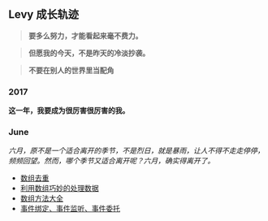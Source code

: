 ## Levy 成长轨迹
> **要多么努力，才能看起来毫不费力。**

> **但愿我的今天，不是昨天的冷淡抄袭。**

> **不要在别人的世界里当配角**

### 2017

**这一年，我要成为很厉害很厉害的我。**

### June
_六月，原不是一个适合离开的季节，不是烈日，就是暴雨，让人不得不走走停停，频频回望。然而，哪个季节又适合离开呢？六月，确实得离开了。_

- [数组去重](https://github.com/linchwei/blog/issues/1)
- [利用数组巧妙的处理数据](https://github.com/linchwei/blog/issues/2)
- [数组方法大全](https://github.com/linchwei/blog/issues/3)
- [事件绑定、事件监听、事件委托](https://github.com/linchwei/blog/issues/4)
